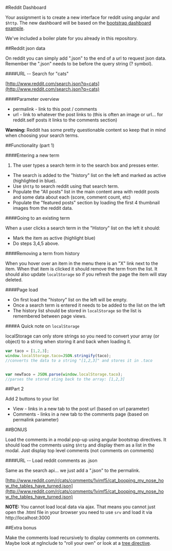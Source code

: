 #Reddit Dashboard

Your assignment is to create a new interface for reddit using angular and `$http`. The new dashboard will be based on the [bootstrap dashboard example](http://getbootstrap.com/examples/dashboard/).

We've included a boiler plate for you already in this repository.

##Reddit json data

On reddit you can simply add ".json" to the end of a url to request json data. Remember the ".json" needs to be before the query string (? symbol).

####URL -- Search for "cats"

[http://www.reddit.com/search.json?q=cats](http://www.reddit.com/search.json?q=cats)

####Parameter overview

* permalink - link to this post / comments
* url - link to whatever the post links to (this is often an image or url... for reddit.self posts it links to the comments section)

**Warning:** Reddit has some pretty questionable content so keep that in mind when choosing your search terms.

##Functionality (part 1)

####Entering a new term

1. The user types a search term in to the search box and presses enter.
* The search is added to the "history" list on the left and marked as active (highlighted in blue).
* Use `$http` to search reddit using that search term.
* Populate the "All posts" list in the main content area with reddit posts and some data about each (score, comment count, etc)
* Populate the "featured posts" section by loading the first 4 thumbnail images from the reddit data.

####Going to an existing term

When a user clicks a search term in the "History" list on the left it should:

* Mark the item as active (highlight blue)
* Do steps 3,4,5 above.

####Removing a term from history

When you hover over an item in the menu there is an "X" link next to the item. When that item is clicked it should remove the term from the list. It should also update `localStorage` so if you refresh the page the item will stay deleted.

####Page load

* On first load the "history" list on the left will be empty.
* Once a search term is entered it needs to be added to the list on the left
* The history list should be stored in `localStorage` so the list is remembered between page views.

####A Quick note on `localStorage`

localStorage can only store strings so you need to convert your array (or object) to a string when storing it and back when loading it.

```javascript
var taco = [1,2,3];
window.localStorage.taco=JSON.stringify(taco);
//converts the data to a string "[1,2,3]" and stores it in .taco


var newTaco = JSON.parse(window.localStorage.taco);
//parses the stored sting back to the array: [1,2,3]

```


##Part 2

Add 2 buttons to your list

* View - links in a new tab to the post url (based on url parameter)
* Comments - links in a new tab to the comments page (based on permalink parameter)

##BONUS

Load the comments in a modal pop-up using angular bootstrap directives. It should load the comments using `$http` and display them as a list in the modal. Just display top level comments (not comments on comments)

####URL -- Load reddit comments as .json

Same as the search api... we just add a ".json" to the permalink.

[http://www.reddit.com/r/cats/comments/1vimf5/cat_booping_my_nose_how_the_tables_have_turned.json](http://www.reddit.com/r/cats/comments/1vimf5/cat_booping_my_nose_how_the_tables_have_turned.json)


**NOTE:** You cannot load local data via ajax. That means you cannot just open the .html file in your browser you need to use `srv` and load it via http://localhost:3000

##Extra bonus

Make the comments load recursively to display comments on comments. Maybe look at ngInclude to "roll your own" or look at a [tree directive](https://www.google.com/search?q=angular+tree+directive&oq=angular+tree+directive&aqs=chrome..69i57j0l3j69i60l2.3351j0j4&sourceid=chrome&es_sm=91&ie=UTF-8).

